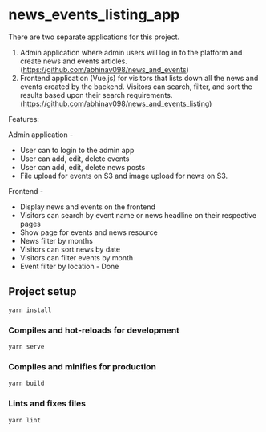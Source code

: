 # news_events_listing_app

There are two separate applications for this project. 
1. Admin application where admin users will log in to the platform and create news and events articles. (https://github.com/abhinav098/news_and_events)
2. Frontend application (Vue.js) for visitors that lists down all the news and events created by the backend. Visitors can search, filter, and sort the results based upon their search requirements. (https://github.com/abhinav098/news_and_events_listing)

Features: 

Admin application -
- User can to login to the admin app
- User can add, edit, delete events
- User can add, edit, delete news posts
- File upload for events on S3 and image upload for news on S3.

Frontend -
- Display news and events on the frontend
- Visitors can search by event name or news headline on their respective pages
- Show page for events and news resource
- News filter by months
- Visitors can sort news by date
- Visitors can filter events by month
- Event filter by location - Done

## Project setup
```
yarn install
```

### Compiles and hot-reloads for development
```
yarn serve
```

### Compiles and minifies for production
```
yarn build
```

### Lints and fixes files
```
yarn lint
```
